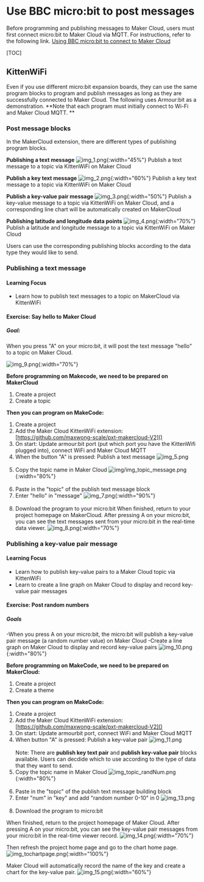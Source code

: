 # Use BBC micro:bit to post messages
Before programming and publishing messages to Maker Cloud, users must first connect micro:bit to Maker Cloud via MQTT. For instructions, refer to the following link.
[Using BBC micro:bit to connect to Maker Cloud](../../ch4_connect/microbit/connect_microbit.md)

[TOC]

## KittenWiFi
Even if you use different micro:bit expansion boards, they can use the same program blocks to program and publish messages as long as they are successfully connected to Maker Cloud. The following uses Armour:bit as a demonstration.
**Note that each program must initially connect to Wi-Fi and Maker Cloud MQTT. **
### Post message blocks
In the MakerCloud extension, there are different types of publishing program blocks.

**Publishing a text message**
![img_1.png](img/img_1.png){:width="45%"}
Publish a text message to a topic via KittenWiFi on Maker Cloud

**Publish a key text message**
![img_2.png](img/img_2.png){:width="60%"}
Publish a key text message to a topic via KittenWiFi on Maker Cloud

**Publish a  key-value pair message**
![img_3.png](img/img_3.png){:width="50%"}
Publish a key-value message to a topic via KittenWiFi on Maker Cloud, and a corresponding line chart will be automatically created on MakerCloud

**Publishing latitude and longitude data points**
![img_4.png](img/img_4.png){:width="70%"}
Publish a latitude and longitude message to a topic via KittenWiFi on Maker Cloud

Users can use the corresponding publishing blocks according to the data type they would like to send.

### Publishing a text message
#### Learning Focus
- Learn how to publish text messages to a topic on MakerCloud via KittenWiFi
#### Exercise: Say hello to Maker Cloud
##### Goal:
When you press "A" on your micro:bit, it will post the text message "hello" to a topic on Maker Cloud.

![img_9.png](img/img_9.png){:width="70%"}

**Before programming on Makecode, we need to be prepared on MakerCloud**

1. Create a project
2. Create a topic

**Then you can program on MakeCode:**

1. Create a project
2. Add the Maker Cloud KittenWiFi extension:
   [https://github.com/maxwong-scale/pxt-makercloud-V2]()
3. On start:
   Update armour:bit port (put which port you have the KittenWifi plugged into), connect WiFi and Maker Cloud MQTT
4. When the button "A" is pressed:
   Publish a text message
   ![img_5.png](img/img_5.png)
   </br></br>
5. Copy the topic name in Maker Cloud
   ![img/img_topic_message.png](img/img_topic_message.png){:width="80%"}
   </br></br>
6. Paste in the "topic" of the publish text message block
7. Enter "hello" in "message"
   ![img_7.png](img/img_7.png){:width="90%"}
   </br></br>
8. Download the program to your micro:bit
   When finished, return to your project homepage on MakerCloud.
   After pressing A on your micro:bit, you can see the text messages sent from your micro:bit in the real-time data viewer.
   ![img_8.png](img/img_8.png){:width="70%"}

### Publishing a key-value pair message
#### Learning Focus
- Learn how to publish key-value pairs to a Maker Cloud topic via KittenWiFi
- Learn to create a line graph on Maker Cloud to display and record key-value pair messages

#### Exercise: Post random numbers
##### Goals
-When you press A on your micro:bit, the micro:bit will publish a key-value pair message (a random number value) on Maker Cloud
-Create a line graph on Maker Cloud to display and record key-value pairs
![img_10.png](img/img_10.png){:width="80%"}

**Before programming on MakeCode, we need to be prepared on MakerCloud:**

1. Create a project
2. Create a theme

**Then you can program on MakeCode:**

1. Create a project
2. Add the Maker Cloud KittenWiFi extension:
   [https://github.com/maxwong-scale/pxt-makercloud-V2]()
3. On start:
   Update armourbit port, connect WiFi and Maker Cloud MQTT
4. When button "A" is pressed:
   Publish a key-value pair
   ![img_11.png](img/img_11.png)
   </br></br>
   Note: There are **publish key text pair** and **publish key-value pair** blocks available. Users can decdide which to use according to the type of data that they want to send.
5. Copy the topic name in Maker Cloud
   ![img_topic_randNum.png](img/img_topic_randNum.png){:width="80%"}
   </br></br>
6. Paste in the "topic" of the publish text message building block
7. Enter "num" in "key" and add "random number 0-10" in 0
   ![img_13.png](img/img_13.png)
   </br></br>
8. Download the program to micro:bit
   
When finished, return to the project homepage of Maker Cloud. 
After pressing A on your micro:bit, you can see the key-value pair messages from your micro:bit in the real-time viewer record.
   ![img_14.png](img/img_14.png){:width="70%"}

Then refresh the project home page and go to the chart home page.
![img_tochartpage.png](img/img_tochartpage.png){:width="100%"}

Maker Cloud will automatically record the name of the key and create a chart for the key-value pair.
![img_15.png](img/img_15.png){:width="60%"}